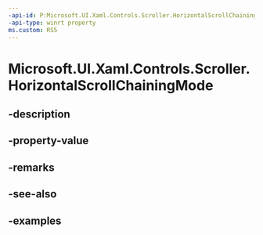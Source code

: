 ```yaml
---
-api-id: P:Microsoft.UI.Xaml.Controls.Scroller.HorizontalScrollChainingMode
-api-type: winrt property
ms.custom: RS5
---
```


<!-- Property syntax.
public ScrollerChainingMode HorizontalScrollChainingMode { get;  set; }
-->

# Microsoft.UI.Xaml.Controls.Scroller.HorizontalScrollChainingMode

## -description

## -property-value

## -remarks

## -see-also

## -examples

